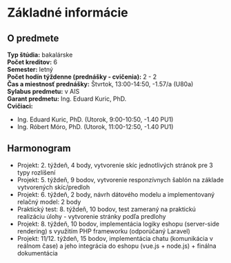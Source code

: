 # Základné informácie

## O predmete

**Typ štúdia:** bakalárske  
**Počet kreditov:** 6  
**Semester:** letný  
**Počet hodín týždenne (prednášky - cvičenia):** 2 - 2  
**Čas a miestnosť prednášky:**  Štvrtok, 13:00-14:50, -1.57/a (U80a)  
**Sylabus predmetu:** v AIS  
**Garant predmetu:** Ing. Eduard Kuric, PhD.  
**Cvičiaci:**  
* Ing. Eduard Kuric, PhD. (Utorok, 9:00-10:50, -1.40 PU1)
* Ing. Róbert Móro, PhD. (Utorok, 11:00-12:50, -1.40 PU1)


## Harmonogram 

* Projekt: 2. týždeň, 4 body, vytvorenie skíc jednotlivých stránok pre 3 typy rozlíšení
* Projekt: 5. týždeň, 9 bodov, vytvorenie responzívnych šablón na základe vytvorených skíc/predloh
* Projekt: 6. týždeň, 2 body, návrh dátového modelu a implementovaný relačný model: 2 body
* Praktický test: 8. týždeň, 10 bodov, test zameraný na praktickú realizáciu úlohy - vytvorenie stránky podľa predlohy
* Projekt: 8. týždeň, 10 bodov, implementácia logiky eshopu (server-side rendering) s využitím PHP frameworku (odporúčaný Laravel)
* Projekt: 11/12. týždeň, 15 bodov, implementácia chatu (komunikácia v reálnom čase) a jeho integrácia do eshopu (vue.js + node.js) + finálna dokumentácia
 
